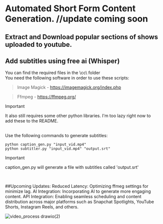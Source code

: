 # Automated Short Form Content Generation. //update coming soon 

## Extract and Download popular sections of shows uploaded to youtube.

## Add subtitles using free ai (Whisper)
You can find the required files in the \cc\ folder  
You need the following software in order to use these scripts:  

> Image Magick - https://imagemagick.org/index.php

> Ffmpeg - https://ffmpeg.org/
  
> [!IMPORTANT]
> It also still requires some other python libraries. I'm too lazy right now to add these to the README.


<br>
Use the following commands to generate subtitles:

`python caption_gen.py "input_vid.mp4"`  
`python subtitler.py "input_vid.mp4" "output.srt"`

> [!IMPORTANT]
> caption_gen.py will generate a file with subtitles called 'output.srt'
<br>


##Upcoming Updates:
Reduced Latency: Optimizing ffmeg settings for minimize lag.
AI Integration: Incorporating AI to generate more engaging content.
API Integration: Enabling seamless scheduling and content distribution across major platforms such as Snapchat Spotlights, YouTube Shorts, Instagram Reels, and others.





![video_process drawio(2)](https://github.com/user-attachments/assets/45269832-5e05-4bce-9ace-534935db241c)

